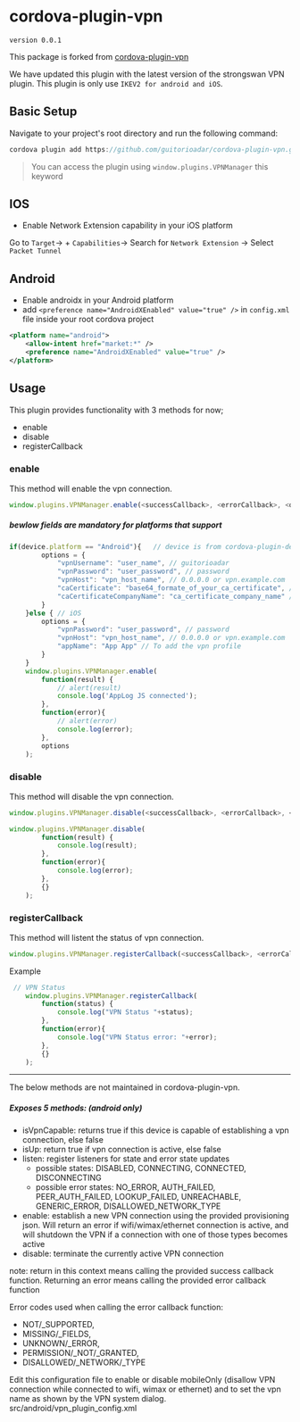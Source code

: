cordova-plugin-vpn
======================
`version 0.0.1`

This package is forked from [cordova-plugin-vpn](https://github.com/aquto/cordova-plugin-vpn)

We have updated this plugin with the latest version of the strongswan VPN plugin. This plugin is only use `IKEV2 for android and iOS`.

## Basic Setup

Navigate to your project's root directory and run the following command:

```javascript
cordova plugin add https://github.com/guitorioadar/cordova-plugin-vpn.git --variable ALLOWWIFI=true
```

>You can access the plugin using `window.plugins.VPNManager` this keyword



IOS
---

* Enable Network Extension capability in your iOS platform

Go to `Target`-> + `Capabilities`-> Search for `Network Extension` -> Select `Packet Tunnel`


Android
-------


* Enable androidx in your Android platform
* add `<preference name="AndroidXEnabled" value="true" />` in `config.xml` file inside your root cordova project

```xml
<platform name="android">
    <allow-intent href="market:*" />
    <preference name="AndroidXEnabled" value="true" />
</platform>
```

Usage
-----


This plugin provides functionality with 3 methods for now;
- enable
- disable
- registerCallback

### enable
This method will enable the vpn connection.
```javascript
window.plugins.VPNManager.enable(<successCallback>, <errorCallback>, <options>);
```
##### bewlow fields are mandatory for platforms that support
```javascript
if(device.platform == "Android"){   // device is from cordova-plugin-device plugin
        options = {
            "vpnUsername": "user_name", // guitorioadar
            "vpnPassword": "user_password", // password
            "vpnHost": "vpn_host_name", // 0.0.0.0 or vpn.example.com
            "caCertificate": "base64_formate_of_your_ca_certificate", // caCertificate
            "caCertificateCompanyName": "ca_certificate_company_name" // caCertificateCompanyName
        }
    }else { // iOS
        options = {
            "vpnPassword": "user_password", // password
            "vpnHost": "vpn_host_name", // 0.0.0.0 or vpn.example.com
            "appName": "App App" // To add the vpn profile
        }
    }
    window.plugins.VPNManager.enable(
        function(result) {
            // alert(result)
			console.log('AppLog JS connected');
        },
        function(error){
            // alert(error)
            console.log(error);
        },
        options
    );
```

### disable
This method will disable the vpn connection.

```javascript
window.plugins.VPNManager.disable(<successCallback>, <errorCallback>, <options>);
```

```javascript
window.plugins.VPNManager.disable(
        function(result) {
			console.log(result);
        },
        function(error){
            console.log(error);
        },
        {}
    );
```
### registerCallback
This method will listent the status of vpn connection.
```javascript
window.plugins.VPNManager.registerCallback(<successCallback>, <errorCallback>, <options>);
```

Example
```javascript
 // VPN Status
    window.plugins.VPNManager.registerCallback(
        function(status) {
            console.log("VPN Status "+status);
        },
        function(error){
            console.log("VPN Status error: "+error);
        },
        {}
    );
```


--------------------------------------------------------------------------------
The below methods are not maintained in cordova-plugin-vpn.
##### Exposes 5 methods: (android only)

+ isVpnCapable: returns true if this device is capable of establishing a vpn connection, else false
+ isUp: return true if vpn connection is active, else false
+ listen: register listeners for state and error state updates
    + possible states: DISABLED, CONNECTING, CONNECTED, DISCONNECTING
    + possible error states: NO\_ERROR, AUTH\_FAILED, PEER\_AUTH\_FAILED, LOOKUP\_FAILED, UNREACHABLE, GENERIC\_ERROR, DISALLOWED\_NETWORK\_TYPE
+ enable: establish a new VPN connection using the provided provisioning json. Will return an error if wifi/wimax/ethernet connection is active, and will shutdown the VPN if a connection with one of those types becomes active
+ disable: terminate the currently active VPN connection

note: return in this context means calling the provided success callback function. Returning an error means calling the provided error callback function

Error codes used when calling the error callback function:

+ NOT/_SUPPORTED,
+ MISSING/_FIELDS,
+ UNKNOWN/_ERROR,
+ PERMISSION/_NOT/_GRANTED,
+ DISALLOWED/_NETWORK/_TYPE

Edit this configuration file to enable or disable mobileOnly (disallow VPN connection while connected to wifi, wimax or ethernet) and to set the vpn name as shown by the VPN system dialog.
src/android/vpn_plugin_config.xml
